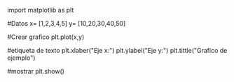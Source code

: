 import matplotlib as plt

#Datos
x= [1,2,3,4,5]
y= [10,20,30,40,50]

#Crear grafico
plt.plot(x,y)

#etiqueta de texto
plt.xlaber("Eje x:")
plt.ylabel("Eje y:")
plt.tittle("Grafico de ejemplo")


#mostrar
plt.show()
